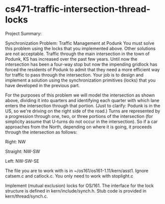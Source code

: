 # cs471-traffic-intersection-thread-locks

Project Summary:

Synchronization Problem: Traffic Management at Podunk
You must solve this problem using the locks that you implemented above. Other solutions are not
acceptable.
Traffic through the main intersection in the town of Podunk, KS has increased over the past few years.
Until now the intersection has been a four-way stop but now the impending gridlock has forced the
residents of Podunk to admit that they need a more efficient way for traffic to pass through the
intersection. Your job is to design and implement a solution using the synchronization primitives (locks)
that you have developed in the previous part.

For the purposes of this problem we will model the intersection as shown above, dividing it into quarters
and identifying each quarter with which lane enters the intersection through that portion. (Just to clarify:
Podunk is in the US, so we're driving on the right side of the road.) Turns are represented by a
progression through one, two, or three portions of the intersection (for simplicity assume that U-turns do
not occur in the intersection). So if a car approaches from the North, depending on where it is going, it
proceeds through the intersection as follows:

Right: NW

Straight: NW-SW

Left: NW-SW-SE

The file you are to work with is in ~/os161/os161-1.11/kern/asst1. Ignore catsem.c and
catlock.c. You only need to work with stoplight.c

Implement (mutual exclusion) locks for OS/161. The interface for the lock structure is defined in
kern/include/synch.h. Stub code is provided in kern/thread/synch.c.
